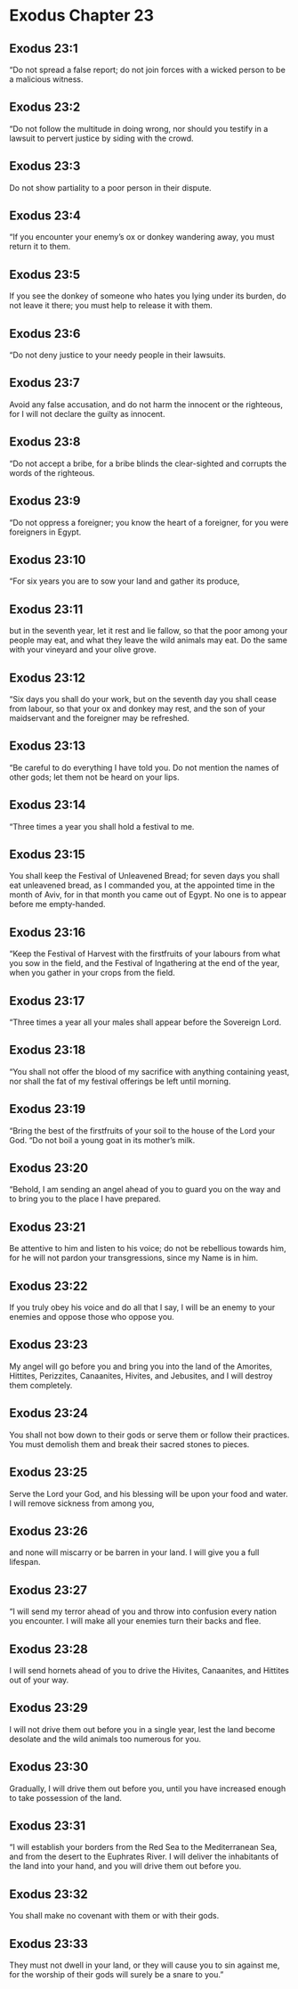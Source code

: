# Exodus Chapter 23

## Exodus 23:1
“Do not spread a false report; do not join forces with a wicked person to be a malicious witness.

## Exodus 23:2
“Do not follow the multitude in doing wrong, nor should you testify in a lawsuit to pervert justice by siding with the crowd.

## Exodus 23:3
Do not show partiality to a poor person in their dispute.

## Exodus 23:4
“If you encounter your enemy’s ox or donkey wandering away, you must return it to them.

## Exodus 23:5
If you see the donkey of someone who hates you lying under its burden, do not leave it there; you must help to release it with them.

## Exodus 23:6
“Do not deny justice to your needy people in their lawsuits.

## Exodus 23:7
Avoid any false accusation, and do not harm the innocent or the righteous, for I will not declare the guilty as innocent.

## Exodus 23:8
“Do not accept a bribe, for a bribe blinds the clear-sighted and corrupts the words of the righteous.

## Exodus 23:9
“Do not oppress a foreigner; you know the heart of a foreigner, for you were foreigners in Egypt.

## Exodus 23:10
“For six years you are to sow your land and gather its produce,

## Exodus 23:11
but in the seventh year, let it rest and lie fallow, so that the poor among your people may eat, and what they leave the wild animals may eat. Do the same with your vineyard and your olive grove.

## Exodus 23:12
“Six days you shall do your work, but on the seventh day you shall cease from labour, so that your ox and donkey may rest, and the son of your maidservant and the foreigner may be refreshed.

## Exodus 23:13
“Be careful to do everything I have told you. Do not mention the names of other gods; let them not be heard on your lips.

## Exodus 23:14
“Three times a year you shall hold a festival to me.

## Exodus 23:15
You shall keep the Festival of Unleavened Bread; for seven days you shall eat unleavened bread, as I commanded you, at the appointed time in the month of Aviv, for in that month you came out of Egypt. No one is to appear before me empty-handed.

## Exodus 23:16
“Keep the Festival of Harvest with the firstfruits of your labours from what you sow in the field, and the Festival of Ingathering at the end of the year, when you gather in your crops from the field.

## Exodus 23:17
“Three times a year all your males shall appear before the Sovereign Lord.

## Exodus 23:18
“You shall not offer the blood of my sacrifice with anything containing yeast, nor shall the fat of my festival offerings be left until morning.

## Exodus 23:19
“Bring the best of the firstfruits of your soil to the house of the Lord your God. “Do not boil a young goat in its mother’s milk.

## Exodus 23:20
“Behold, I am sending an angel ahead of you to guard you on the way and to bring you to the place I have prepared.

## Exodus 23:21
Be attentive to him and listen to his voice; do not be rebellious towards him, for he will not pardon your transgressions, since my Name is in him.

## Exodus 23:22
If you truly obey his voice and do all that I say, I will be an enemy to your enemies and oppose those who oppose you.

## Exodus 23:23
My angel will go before you and bring you into the land of the Amorites, Hittites, Perizzites, Canaanites, Hivites, and Jebusites, and I will destroy them completely.

## Exodus 23:24
You shall not bow down to their gods or serve them or follow their practices. You must demolish them and break their sacred stones to pieces.

## Exodus 23:25
Serve the Lord your God, and his blessing will be upon your food and water. I will remove sickness from among you,

## Exodus 23:26
and none will miscarry or be barren in your land. I will give you a full lifespan.

## Exodus 23:27
“I will send my terror ahead of you and throw into confusion every nation you encounter. I will make all your enemies turn their backs and flee.

## Exodus 23:28
I will send hornets ahead of you to drive the Hivites, Canaanites, and Hittites out of your way.

## Exodus 23:29
I will not drive them out before you in a single year, lest the land become desolate and the wild animals too numerous for you.

## Exodus 23:30
Gradually, I will drive them out before you, until you have increased enough to take possession of the land.

## Exodus 23:31
“I will establish your borders from the Red Sea to the Mediterranean Sea, and from the desert to the Euphrates River. I will deliver the inhabitants of the land into your hand, and you will drive them out before you.

## Exodus 23:32
You shall make no covenant with them or with their gods.

## Exodus 23:33
They must not dwell in your land, or they will cause you to sin against me, for the worship of their gods will surely be a snare to you.”
